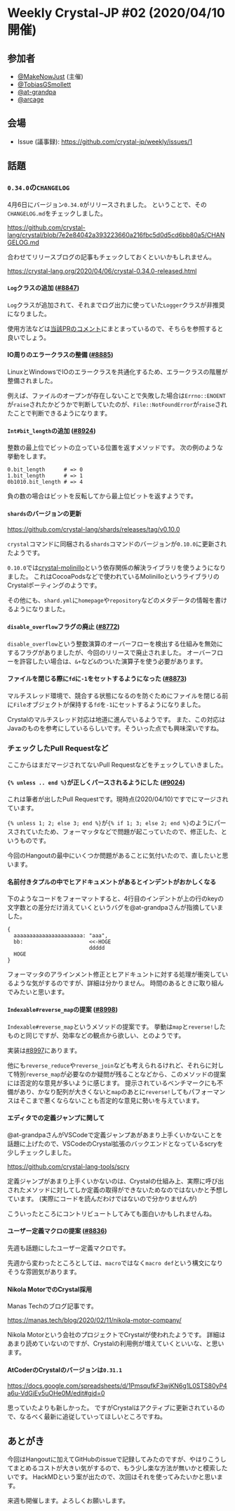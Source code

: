 # Weekly Crystal-JP #02 (2020/04/10開催)

## 参加者

- [@MakeNowJust][] (主催)
- [@TobiasGSmollett][]
- [@at-grandpa][]
- [@arcage][]

[@MakeNowJust]: https://github.com/MakeNowJust
[@TobiasGSmollett]: https://github.com/TobiasGSmollett
[@at-grandpa]: https://github.com/at-grandpa
[@arcage]: https://github.com/arcage

## 会場

- Issue (議事録): <https://github.com/crystal-jp/weekly/issues/1>

## 話題

### `0.34.0`の`CHANGELOG`

4月6日にバージョン`0.34.0`がリリースされました。
ということで、その`CHANGELOG.md`をチェックしました。

<https://github.com/crystal-lang/crystal/blob/7e2e84042a393223660a216fbc5d0d5cd6bb80a5/CHANGELOG.md>

合わせてリリースブログの記事もチェックしておくといいかもしれません。

<https://crystal-lang.org/2020/04/06/crystal-0.34.0-released.html>

#### `Log`クラスの追加 ([#8847](https://github.com/crystal-lang/crystal/pull/8847))

`Log`クラスが追加されて、それまでログ出力に使っていた`Logger`クラスが非推奨になりました。

使用方法などは[当該PRのコメント](https://github.com/crystal-lang/crystal/pull/8847#issuecomment-606159771)にまとまっているので、そちらを参照すると良いでしょう。

#### IO周りのエラークラスの整備 ([#8885](https://github.com/crystal-lang/crystal/pull/8885))

LinuxとWindowsでIOのエラークラスを共通化するため、エラークラスの階層が整備されました。

例えば、ファイルのオープンが存在しないことで失敗した場合は`Errno::ENOENT`が`raise`されたかどうかで判断していたのが、`File::NotFoundError`が`raise`されたことで判断できるようになります。

#### `Int#bit_length`の追加 ([#8924](https://github.com/crystal-lang/crystal/pull/8924))

整数の最上位でビットの立っている位置を返すメソッドです。
次の例のような挙動をします。

```crystal
0.bit_length      # => 0
1.bit_length      # => 1
0b1010.bit_length # => 4
```

負の数の場合はビットを反転してから最上位ビットを返すようです。

#### `shards`のバージョンの更新

<https://github.com/crystal-lang/shards/releases/tag/v0.10.0>

`crystal`コマンドに同梱される`shards`コマンドのバージョンが`0.10.0`に更新されたようです。

`0.10.0`では[crystal-molinillo](https://github.com/crystal-lang/crystal-molinillo)という依存関係の解決ライブラリを使うようになりました。
これはCocoaPodsなどで使われているMolinilloというライブラリのCrystalポーティングのようです。

その他にも、`shard.yml`に`homepage`や`repository`などのメタデータの情報を書けるようになりました。

#### `disable_overflow`フラグの廃止 ([#8772](https://github.com/crystal-lang/crystal/pull/8772))

`disable_overflow`という整数演算のオーバーフローを検出する仕組みを無効にするフラグがありましたが、今回のリリースで廃止されました。
オーバーフローを許容したい場合は、`&+`など`&`のついた演算子を使う必要があります。

#### ファイルを閉じる際に`fd`に`-1`をセットするようになった ([#8873](https://github.com/crystal-lang/crystal/pull/8873))

マルチスレッド環境で、競合する状態になるのを防ぐためにファイルを閉じる前に`File`オブジェクトが保持する`fd`を`-1`にセットするようになりました。

Crystalのマルチスレッド対応は地道に進んでいるようです。
また、この対応はJavaのものを参考にしているらしいです。そういった点でも興味深いですね。

### チェックしたPull Requestなど

ここからはまだマージされてないPull Requestなどをチェックしていきました。

#### `{% unless .. end %}`が正しくパースされるようにした ([#9024](https://github.com/crystal-lang/crystal/pull/9024))

これは筆者が出したPull Requestです。現時点(2020/04/10)ですでにマージされています。

`{% unless 1; 2; else 3; end %}`が`{% if 1; 3; else 2; end %}`のようにパースされていたため、フォーマッタなどで問題が起こっていたので、修正した、というものです。

今回のHangoutの最中にいくつか問題があることに気付いたので、直したいと思います。

#### 名前付きタプルの中でヒアドキュメントがあるとインデントがおかしくなる

下のようなコードをフォーマットすると、4行目のインデントが上の行のkeyの文字数との差分だけ消えていくというバグを@at-grandpaさんが指摘していました。

```crystal
{
  aaaaaaaaaaaaaaaaaaaaaa: "aaa",
  bb:                     <<-HOGE
                          ddddd
  HOGE
}
```

フォーマッタのアラインメント修正とヒアドキュントに対する処理が衝突しているような気がするのですが、詳細は分かりません。
時間のあるときに取り組んでみたいと思います。

#### `Indexable#reverse_map`の提案 ([#8998](https://github.com/crystal-lang/crystal/issues/8998))

`Indexable#reverse_map`というメソッドの提案です。
挙動は`map`と`reverse!`したものと同じですが、効率などの観点から欲しい、とのようです。

実装は[#8997](https://github.com/crystal-lang/crystal/pull/8997)にあります。

他にも`reverse_reduce`や`reverse_join`なども考えられるけれど、それらに対して特別`reverse_map`が必要なのか疑問が残ることなどから、このメソッドの提案には否定的な意見が多いように感じます。
提示されているベンチマークにも不備があり、かなり配列が大きくないと`map`のあとに`reverse!`してもパフォーマンスはそこまで悪くならないことも否定的な意見に勢いを与えています。

#### エディタでの定義ジャンプに関して

@at-grandpaさんがVSCodeで定義ジャンプあがあまり上手くいかないことを話題に上げたので、VSCodeのCrystal拡張のバックエンドとなっているscryを少しチェックしました。

<https://github.com/crystal-lang-tools/scry>

定義ジャンプがあまり上手くいかないのは、Crystalの仕組み上、実際に呼び出されたメソッドに対してしか定義の取得ができないためなのではないかと予想しています。
(実際にコードを読んだわけではないので分かりませんが)

こういったところにコントリビュートしてみても面白いかもしれませんね。

#### ユーザー定義マクロの提案 ([#8836](https://github.com/crystal-lang/crystal/pull/8836))

先週も話題にしたユーザー定義マクロです。

先週から変わったところとしては、`macro`ではなく`macro def`という構文になりそうな雰囲気があります。

#### Nikola MotorでのCrystal採用

Manas Techのブログ記事です。

<https://manas.tech/blog/2020/02/11/nikola-motor-company/>

Nikola Motorという会社のプロジェクトでCrystalが使われたようです。
詳細はあまり読めていないのですが、Crystalの利用例が増えていくといいな、と思います。

#### AtCoderのCrystalのバージョンは`0.31.1`

<https://docs.google.com/spreadsheets/d/1PmsqufkF3wjKN6g1L0STS80yP4a6u-VdGiEv5uOHe0M/edit#gid=0>

思っていたよりも新しかった。
ですがCrystalはアクティブに更新されているので、なるべく最新に追従していってほしいところですね。

## あとがき

今回はHangoutに加えてGitHubのissueで記録してみたのですが、やはりこうしてまとめるコストが大きい気がするので、もう少し楽な方法が無いかと模索したいです。
HackMDという案が出たので、次回はそれを使ってみたいかと思います。

来週も開催します。よろしくお願いします。
